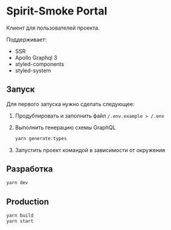 # Spirit-Smoke Portal

Клиент для пользователей проекта.

Поддерживает:

- SSR
- Apollo Graphql 3
- styled-components
- styled-system

## Запуск

Для первого запуска нужно сделать следующее:

1. Продублировать и заполнить файл `/.env.example > /.env`

2. Выполнить генерацию схемы GraphQL

   ```bash
   yarn generate:types
   ```

3. Запустить проект командой в зависимости от окружения

## Разработка

```bash
yarn dev
```

## Production

```bash
yarn build
yarn start
```
